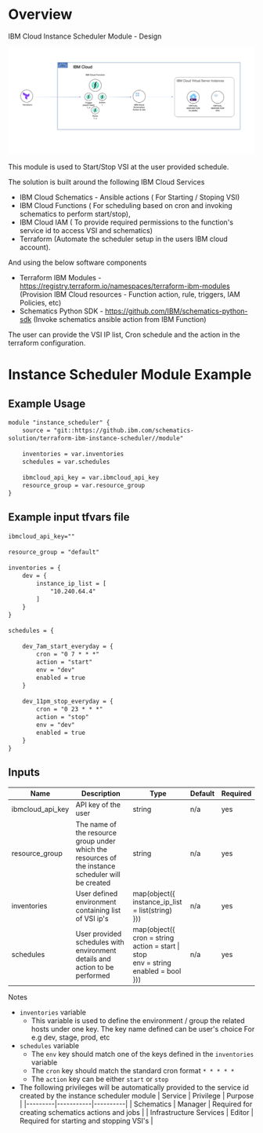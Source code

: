 # Overview

IBM Cloud Instance Scheduler Module - Design

![image](design/solution.png)

This module is used to Start/Stop VSI at the user provided schedule. 

The solution is built around the following IBM Cloud Services

* IBM Cloud Schematics - Ansible actions ( For Starting / Stoping VSI)
* IBM Cloud Functions ( For scheduling based on cron and invoking schematics to perform start/stop),
* IBM Cloud IAM ( To provide required permissions to the function's service id to access VSI and schematics)
* Terraform (Automate the scheduler setup in the users IBM cloud account).

And using the below software components

* Terraform IBM Modules - https://registry.terraform.io/namespaces/terraform-ibm-modules (Provision IBM Cloud resources - Function action, rule, triggers, IAM Policies, etc)
* Schematics Python SDK - https://github.com/IBM/schematics-python-sdk (Invoke schematics ansible action from IBM Function)

The user can provide the VSI IP list, Cron schedule and the action in the terraform configuration.

# Instance Scheduler Module Example

## Example Usage
```hcl
module "instance_scheduler" {
    source = "git::https://github.ibm.com/schematics-solution/terraform-ibm-instance-scheduler//module"

    inventories = var.inventories
    schedules = var.schedules

    ibmcloud_api_key = var.ibmcloud_api_key
    resource_group = var.resource_group
}
```
## Example input tfvars file
```hcl
ibmcloud_api_key=""

resource_group = "default"

inventories = {
    dev = {
        instance_ip_list = [
            "10.240.64.4"
        ]
    }
}

schedules = {

    dev_7am_start_everyday = {
        cron = "0 7 * * *"
        action = "start"
        env = "dev"
        enabled = true
    }

    dev_11pm_stop_everyday = {
        cron = "0 23 * * *"
        action = "stop"
        env = "dev"
        enabled = true
    }
}
```


<!-- BEGINNING OF PRE-COMMIT-TERRAFORM DOCS HOOK -->

## Inputs

| Name                              | Description                                           | Type   | Default | Required |
|-----------------------------------|-------------------------------------------------------|--------|---------|----------|
| ibmcloud_api_key | API key of the user | string | n/a | yes |
| resource_group | The name of the resource group under which the resources of the instance scheduler will be created | string | n/a | yes |
| inventories | User defined environment containing list of VSI ip's | map(object({<br>instance_ip_list = list(string)<br>})) | n/a | yes |
| schedules | User provided schedules with environment details and action to be performed|  map(object({<br>cron = string<br>action = start \| stop<br>env = string<br>enabled = bool<br>})) | n/a | yes |

Notes

* `inventories` variable
  * This variable is used to define the environment / group the related hosts under one key. The key name defined can be user's choice For e.g dev, stage, prod, etc
* `schedules` variable
  * The `env` key should match one of the keys defined in the `inventories` variable 
  * The `cron` key should match the standard cron format `* * * * *`
  * The `action` key can be either `start` or `stop`
* The following privileges will be automatically provided to the service id created by the instance scheduler module
  | Service | Privilege | Purpose |
  |---------|-----------|----------|
  | Schematics | Manager | Required for creating schematics actions and jobs |
  | Infrastructure Services | Editor | Required for starting and stopping VSI's |

<!-- END OF PRE-COMMIT-TERRAFORM DOCS HOOK -->
